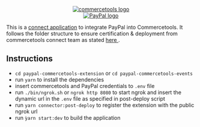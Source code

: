 <p align="center">
  <a href="https://commercetools.com/">
    <img alt="commercetools logo" src="https://unpkg.com/@commercetools-frontend/assets/logos/commercetools_primary-logo_horizontal_RGB.png">
  </a><br/>
    <a href="https://www.paypal.com/de/business/accept-payments">
    <img alt="PayPal logo" src="https://www.paypalobjects.com/webstatic/de_DE/i/de-pp-logo-200px.png">
  </a><br>

This is a <a href="https://marketplace.commercetools.com/">connect application</a> to integrate PayPal into Commercetools. It follows the folder structure to ensure certification & deployment from commercetools connect team as stated <a href="https://github.com/commercetools/connect-application-kit#readme"> here </a>.

</p>

## Instructions

- `cd paypal-commercetools-extension` or `cd paypal-commercetools-events`
- run `yarn` to install the dependencies
- insert commercetools and PayPal credentials to `.env` file
- run `./bin/ngrok.sh` or `ngrok http 8080` to start ngrok and insert the dynamic url in the `.env` file as specified in post-deploy script
- run `yarn connector:post-deploy` to register the extension with the public ngrok url
- run `ỳarn start:dev` to build the application

